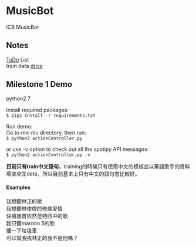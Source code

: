 # MusicBot
  ICB MusicBot
  
## Notes
  [ToDo](https://hackpad.com/ToDO-4zUPvo84Cr0) List  
  train data [drive](https://drive.google.com/open?id=0B6HG80vOD3w7NFdUbEUxQnBLRVk)
  
  
## Milestone 1 Demo

python2.7

Install required packages:  
`$ pip2 install -r requirements.txt`

Run demo:  
Go to rnn-nlu directory, then run:  
`$ python2 actionController.py`  

or use -v option to check out all the spotipy API messages:  
`$ python2 actionController.py -v`

**目前只有train中文語句**。training的時候只有使用中文的模板並以華語歌手的資料填空來生data，所以目前基本上只有中文的語句會比較好。

#### Examples
  我想聽林正的歌  
  我想聽林俊傑的修煉愛情  
  快播幾首依然范特西中的歌  
  我只聽maroon 5的歌  
  播一下垃圾車  
  可以幫我找林正的我不是他嗎？  
  
